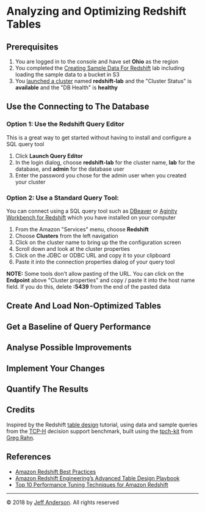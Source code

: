 # Analyzing and Optimizing Redshift Tables

## Prerequisites

1. You are logged in to the console and have set **Ohio** as the region
1. You completed the [Creating Sample Data For Redshift](Demo-RedshiftDataPrep.md) lab including loading the sample data 
to a bucket in S3
1. You [launched a cluster](Lab-LaunchRedchiftCluster.md) named **redshift-lab** and the "Cluster Status" is 
**available** and the "DB Health" is **healthy**

## Use the Connecting to The Database

### Option 1: Use the Redshift Query Editor

This is a great way to get started without having to install and configure a SQL query tool

1. Click **Launch Query Editor**
1. In the login dialog, choose **redshift-lab** for the cluster name, **lab** for the database, 
and **admin** for the database user
1. Enter the password you chose for the admin user when you created your cluster

### Option 2: Use a Standard Query Tool:

You can connect using a SQL query tool such as [DBeaver](https://dbeaver.io/download/) or 
[Aginity Workbench for Redshift](https://www.aginity.com/main/workbench-for-amazon-redshift/)
which you have installed on your computer

1. From the Amazon "Services" menu, choose **Redshift**
2. Choose **Clusters** from the left navigation
3. Click on the cluster name to bring up the the configuration screen
4. Scroll down and look at the cluster properties
5. Click on the JDBC or ODBC URL and copy it to your clipboard
6. Paste it into the connection properties dialog of your query tool

**NOTE:** Some tools don't allow pasting of the URL. You can click on the **Endpoint** above "Cluster properties"
and copy / paste it into the host name field. If you do this, delete **:5439** from the end of the pasted data

## Create And Load Non-Optimized Tables

## Get a Baseline of Query Performance

## Analyse Possible Improvements

## Implement Your Changes

## Quantify The Results


## Credits
Inspired by the Redshift [table design](https://docs.aws.amazon.com/redshift/latest/dg/tutorial-tuning-tables.html)
tutorial, using data and sample queries from the 
[TCP-H](http://www.tpc.org/tpch/) decision support benchmark, built using the 
[tpch-kit](https://github.com/gregrahn/tpch-kit) from 
[Greg Rahn](https://github.com/gregrahn).

## References

* [Amazon Redshift Best Practices](https://docs.aws.amazon.com/redshift/latest/dg/best-practices.html)
* [Amazon Redshift Engineering’s Advanced Table Design Playbook](https://aws.amazon.com/blogs/big-data/amazon-redshift-engineerings-advanced-table-design-playbook-preamble-prerequisites-and-prioritization/)
* [Top 10 Performance Tuning Techniques for Amazon Redshift](https://aws.amazon.com/blogs/big-data/top-10-performance-tuning-techniques-for-amazon-redshift/)


---
&copy; 2018 by [Jeff Anderson](https://jeff-anderson.com/). All rights reserved
